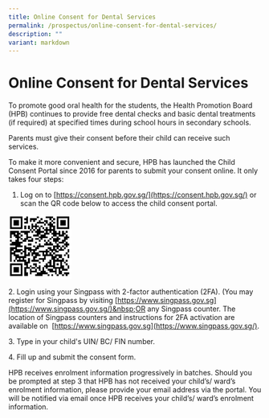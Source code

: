```yaml
---
title: Online Consent for Dental Services
permalink: /prospectus/online-consent-for-dental-services/
description: ""
variant: markdown
---
```

Online Consent for Dental Services
==================================

To promote good oral health for the students, the Health Promotion Board (HPB) continues to provide free dental checks and basic dental treatments (if required) at specified times during school hours in secondary schools.

Parents must give their consent before their child can receive such services.  

To make it more convenient and secure, HPB has launched the Child Consent Portal since 2016 for parents to submit your consent online. It only takes four steps:

 1. Log on to [https://consent.hpb.gov.sg/](https://consent.hpb.gov.sg/) or scan the QR code below to access the child consent portal.

<img src="/images/Image4.jpg" style="width:25%">

2\. Login using your Singpass with 2-factor authentication (2FA). (You may register for Singpass by visiting&nbsp;[https://www.singpass.gov.sg](https://www.singpass.gov.sg/)&nbsp;OR any Singpass counter. The location of Singpass counters and instructions for 2FA activation are available on&nbsp;&nbsp;[https://www.singpass.gov.sg](https://www.singpass.gov.sg/).

3\. Type in your child's UIN/ BC/ FIN number.

4\. Fill up and submit the consent form.

HPB receives enrolment information progressively in batches. Should you be prompted at step 3 that HPB has not received your child’s/ ward’s enrolment information, please provide your email address via the portal. You will be notified via email once HPB receives your child’s/ ward’s enrolment information.